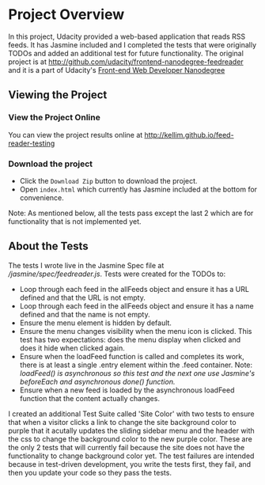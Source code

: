 # Project Overview

In this project, Udacity provided a web-based application that reads RSS feeds. It has Jasmine included and I completed the tests that were originally TODOs and added an additional test for future functionality. The original project is at http://github.com/udacity/frontend-nanodegree-feedreader and it is a part of Udacity's [Front-end Web Developer Nanodegree](https://www.udacity.com/wiki/nd001)

## Viewing the Project 
### View the Project Online
You can view the project results online at http://kellim.github.io/feed-reader-testing

### Download the project
* Click the `Download Zip` button to download the project. 
* Open `index.html` which currently has Jasmine included at the bottom for convenience. 

Note: As mentioned below, all the tests pass except the last 2 which are for functionality that is not implemented yet. 

## About the Tests

The tests I wrote live in the Jasmine Spec file at */jasmine/spec/feedreader.js*.
Tests were created for the TODOs to:
* Loop through each feed in the allFeeds object and ensure it has a URL defined and that the URL is not empty.
* Loop through each feed in the allFeeds object and ensure it has a name defined and that the name is not empty.
* Ensure the menu element is hidden by default.
* Ensure the menu changes visibility when the menu icon is clicked. This test has two expectations: does the menu display when clicked and does it hide when clicked again.
* Ensure when the loadFeed function is called and completes its work, there is at least a single .entry element within the .feed container. Note: *loadFeed() is asynchronous so this test and the next one use Jasmine's beforeEach and asynchronous done() function.*
* Ensure when a new feed is loaded by the asynchronous loadFeed function that the content actually changes.

I created an additional Test Suite called 'Site Color' with two tests to ensure that when a visitor clicks a link to change the site background color to purple that it acutally updates the sliding sidebar menu and the header with the css to change the background color to the new purple color. These are the only 2 tests that will currently fail because the site does not have the functionality to change background color yet. The test failures are intended because in test-driven development, you write the tests first, they fail, and then you update your code so they pass the tests.

